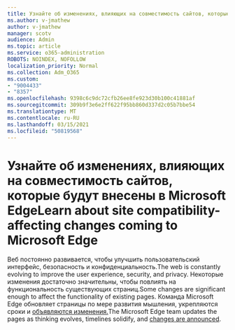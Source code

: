 ```yaml
---
title: Узнайте об изменениях, влияющих на совместимость сайтов, которые будут внесены в Microsoft Edge
ms.author: v-jmathew
author: v-jmathew
manager: scotv
audience: Admin
ms.topic: article
ms.service: o365-administration
ROBOTS: NOINDEX, NOFOLLOW
localization_priority: Normal
ms.collection: Adm_O365
ms.custom:
- "9004433"
- "8357"
ms.openlocfilehash: 9398c6c9dc72cfb26ee8fe923d30b100c41881af
ms.sourcegitcommit: 309b9f3e6e2ff622f95bb860d337d2c05b7bbe54
ms.translationtype: MT
ms.contentlocale: ru-RU
ms.lasthandoff: 03/15/2021
ms.locfileid: "50819568"
---
```

# <a name="learn-about-site-compatibility-affecting-changes-coming-to-microsoft-edge"></a><span data-ttu-id="adeb9-102">Узнайте об изменениях, влияющих на совместимость сайтов, которые будут внесены в Microsoft Edge</span><span class="sxs-lookup"><span data-stu-id="adeb9-102">Learn about site compatibility-affecting changes coming to Microsoft Edge</span></span>

<span data-ttu-id="adeb9-103">Веб постоянно развивается, чтобы улучшить пользовательский интерфейс, безопасность и конфиденциальность.</span><span class="sxs-lookup"><span data-stu-id="adeb9-103">The web is constantly evolving to improve the user experience, security, and privacy.</span></span> <span data-ttu-id="adeb9-104">Некоторые изменения достаточно значительны, чтобы повлиять на функциональность существующих страниц.</span><span class="sxs-lookup"><span data-stu-id="adeb9-104">Some changes are significant enough to affect the functionality of existing pages.</span></span> <span data-ttu-id="adeb9-105">Команда Microsoft Edge обновляет страницы по мере развития мышления, укрепляются сроки и [объявляются изменения.](https://go.microsoft.com/fwlink/?linkid=2135534)</span><span class="sxs-lookup"><span data-stu-id="adeb9-105">The Microsoft Edge team updates the pages as thinking evolves, timelines solidify, and [changes are announced](https://go.microsoft.com/fwlink/?linkid=2135534).</span></span>
